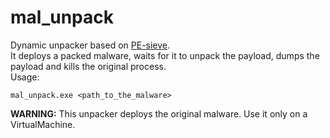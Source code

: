 # mal_unpack
Dynamic unpacker based on [PE-sieve](https://github.com/hasherezade/pe-sieve.git).<br/>
It deploys a packed malware, waits for it to unpack the payload, dumps the payload and kills the original process.</b><br/>
Usage:
```
mal_unpack.exe <path_to_the_malware>
```
<b>WARNING:</b> This unpacker deploys the original malware. Use it only on a VirtualMachine.
